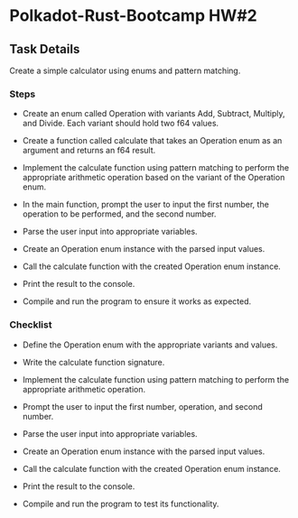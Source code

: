 
# Polkadot-Rust-Bootcamp HW#2 

## Task Details

Create a simple calculator using enums and pattern matching.

### Steps

- Create an enum called Operation with variants Add, Subtract, Multiply, and Divide. Each variant should hold two f64 values.

- Create a function called calculate that takes an Operation enum as an argument and returns an f64 result.

- Implement the calculate function using pattern matching to perform the appropriate arithmetic operation based on the variant of the Operation enum.

- In the main function, prompt the user to input the first number, the operation to be performed, and the second number.

- Parse the user input into appropriate variables.

- Create an Operation enum instance with the parsed input values.

- Call the calculate function with the created Operation enum instance.

- Print the result to the console.

- Compile and run the program to ensure it works as expected.



### Checklist

- Define the Operation enum with the appropriate variants and values.

- Write the calculate function signature.

- Implement the calculate function using pattern matching to perform the appropriate arithmetic operation.

- Prompt the user to input the first number, operation, and second number.

- Parse the user input into appropriate variables.

- Create an Operation enum instance with the parsed input values.

- Call the calculate function with the created Operation enum instance.

- Print the result to the console.

- Compile and run the program to test its functionality.



